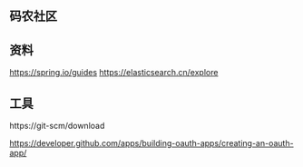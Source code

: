 ## 码农社区
## 资料
https://spring.io/guides
https://elasticsearch.cn/explore
## 工具
https://git-scm/download

https://developer.github.com/apps/building-oauth-apps/creating-an-oauth-app/